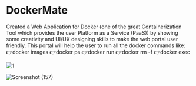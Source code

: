 # DockerMate
Created a Web Application for Docker (one of the great Containerization
Tool which provides the user Platform as a Service (PaaS)) by showing some creativity and UI/UX designing skills to make the web portal
user friendly.
This portal will help the user to run all the docker commands like:
 👉docker images
 👉docker ps
 👉docker run
 👉docker rm -f
 👉docker exec


![1](https://user-images.githubusercontent.com/101797443/159101214-9b180072-f228-4df4-8c37-2ae7fc6264e4.png)

![Screenshot (157)](https://user-images.githubusercontent.com/101797443/159101709-524387fc-3eb3-4a3b-9aa1-3639c0fa05ed.png)


